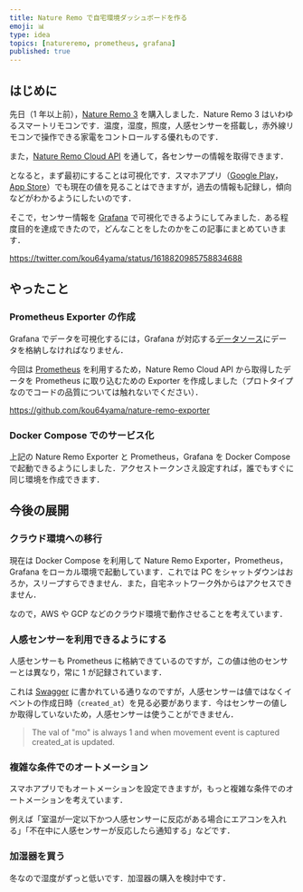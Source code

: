 ```yaml
---
title: Nature Remo で自宅環境ダッシュボードを作る
emoji: 📊
type: idea
topics: [natureremo, prometheus, grafana]
published: true
---
```


## はじめに

先日（1 年以上前），[Nature Remo 3](https://nature.global/nature-remo/nature-remo-3/) を購入しました．Nature Remo 3 はいわゆるスマートリモコンです．温度，湿度，照度，人感センサーを搭載し，赤外線リモコンで操作できる家電をコントロールする優れものです．

また，[Nature Remo Cloud API](https://developer.nature.global) を通して，各センサーの情報を取得できます．

となると，まず最初にすることは可視化です．スマホアプリ（[Google Play](https://play.google.com/store/apps/details?id=global.nature.remo&hl=ja&gl=US)，[App Store](https://apps.apple.com/jp/app/nature-remo/id1193531669)）でも現在の値を見ることはできますが，過去の情報も記録し，傾向などがわかるようにしたいのです．

そこで，センサー情報を [Grafana](https://grafana.com) で可視化できるようにしてみました．ある程度目的を達成できたので，どんなことをしたのかをこの記事にまとめていきます．

https://twitter.com/kou64yama/status/1618820985758834688

## やったこと

### Prometheus Exporter の作成

Grafana でデータを可視化するには，Grafana が対応する[データソース](https://grafana.com/docs/grafana/latest/datasources/)にデータを格納しなければなりません．

今回は [Prometheus](https://prometheus.io) を利用するため，Nature Remo Cloud API から取得したデータを Prometheus に取り込むための Exporter を作成しました（プロトタイプなのでコードの品質については触れないでください）．

https://github.com/kou64yama/nature-remo-exporter

### Docker Compose でのサービス化

上記の Nature Remo Exporter と Prometheus，Grafana を Docker Compose で起動できるようにしました．アクセストークンさえ設定すれば，誰でもすぐに同じ環境を作成できます．

## 今後の展開

### クラウド環境への移行

現在は Docker Compose を利用して Nature Remo Exporter，Prometheus，Grafana をローカル環境で起動しています．これでは PC をシャットダウンはおろか，スリープすらできません．また，自宅ネットワーク外からはアクセスできません．

なので，AWS や GCP などのクラウド環境で動作させることを考えています．

### 人感センサーを利用できるようにする

人感センサーも Prometheus に格納できているのですが，この値は他のセンサーとは異なり，常に 1 が記録されています．

これは [Swagger](https://swagger.nature.global/#/default/get_1_devices) に書かれている通りなのですが，人感センサーは値ではなくイベントの作成日時（`created_at`）を見る必要があります．今はセンサーの値しか取得していないため，人感センサーは使うことができません．

> The val of "mo" is always 1 and when movement event is captured created_at is updated.

### 複雑な条件でのオートメーション

スマホアプリでもオートメーションを設定できますが，もっと複雑な条件でのオートメーションを考えています．

例えば「室温が一定以下かつ人感センサーに反応がある場合にエアコンを入れる」「不在中に人感センサーが反応したら通知する」などです．

### 加湿器を買う

冬なので湿度がずっと低いです．加湿器の購入を検討中です．

